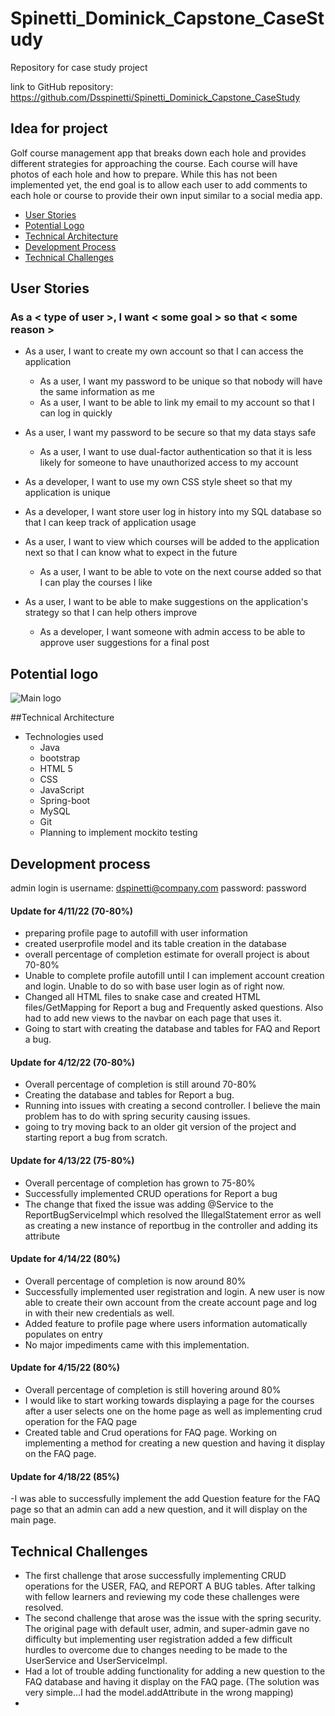 # Spinetti_Dominick_Capstone_CaseStudy

Repository for case study project

link to GitHub repository: https://github.com/Dsspinetti/Spinetti_Dominick_Capstone_CaseStudy

## Idea for project

Golf course management app that breaks down each hole and provides different strategies for approaching the course. Each course will have photos of each hole and how to prepare.
While this has not been implemented yet, the end goal is to allow each user to add comments to each hole or course to provide their own input similar to a social media app.

 - [User Stories](#user-stories)
 - [Potential Logo](#potential-logo)
 - [Technical Architecture](#technical-architecture)
 - [Development Process](#development-process)
 - [Technical Challenges](#technical-challenges)
 
 

## User Stories

### As a < type of user >, I want < some goal > so that < some reason >

- As a user, I want to create my own account so that I can access the application
    - As a user, I want my password to be unique so that nobody will have the same information as me
    - As a user, I want to be able to link my email to my account so that I can log in quickly

- As a user, I want my password to be secure so that my data stays safe
    - As a user, I want to use dual-factor authentication so that it is less likely for someone to have unauthorized access to my account

- As a developer, I want to use my own CSS style sheet so that my application is unique

- As a developer, I want store user log in history into my SQL database so that I can keep track of application usage

- As a user, I want to view which courses will be added to the application next so that I can know what to expect in the future
    - As a user, I want to be able to vote on the next course added so that I can play the courses I like

- As a user, I want to be able to make suggestions on the application's strategy so that I can help others improve
    - As a developer, I want someone with admin access to be able to approve user suggestions for a final post

## Potential logo

![Main logo](https://user-images.githubusercontent.com/99349506/157073478-f3134db6-360d-4b10-97a5-04be09bdad55.PNG)

##Technical Architecture

 - Technologies used
   - Java
   - bootstrap
   - HTML 5
   - CSS 
   - JavaScript
   - Spring-boot
   - MySQL
   - Git
   - Planning to implement mockito testing



## Development process

admin login is
username: dspinetti@company.com
password: password

#### Update for 4/11/22 (70-80%)
 - preparing profile page to autofill with user information
 - created userprofile model and its table creation in the database
 - overall percentage of completion estimate for overall project is about 70-80%
 - Unable to complete profile autofill until I can implement account creation and login. Unable to do so with base user login as of right now.
 - Changed all HTML files to snake case and created HTML files/GetMapping for Report a bug and Frequently asked questions. Also had to add new views to the navbar on each page that uses it.
 - Going to start with creating the database and tables for FAQ and Report a bug.

#### Update for 4/12/22 (70-80%)
 - Overall percentage of completion is still around 70-80%
 - Creating the database and tables for Report a bug.
 - Running into issues with creating a second controller. I believe the main problem has to do with spring security causing issues.
 - going to try moving back to an older git version of the project and starting report a bug from scratch.

#### Update for 4/13/22 (75-80%)
 - Overall percentage of completion has grown to 75-80%
 - Successfully implemented CRUD operations for Report a bug
 - The change that fixed the issue was adding @Service to the ReportBugServiceImpl which resolved the IllegalStatement error as well as creating a new instance of reportbug in the controller and adding its attribute

#### Update for 4/14/22 (80%)
 - Overall percentage of completion is now around 80%
 - Successfully implemented user registration and login. A new user is now able to create their own account from the create account page and log in with their new credentials as well.
 - Added feature to profile page where users information automatically populates on entry
 - No major impediments came with this implementation.

#### Update for 4/15/22 (80%)
 - Overall percentage of completion is still hovering around 80%
 - I would like to start working towards displaying a page for the courses after a user selects one on the home page as well as implementing crud operation for the FAQ page
 - Created table and Crud operations for FAQ page. Working on implementing a method for creating a new question and having it display on the FAQ page.

#### Update for 4/18/22 (85%)
 -I was able to successfully implement the add Question feature for the FAQ page so that an admin can add a new question, and it will display on the main page.


## Technical Challenges

 - The first challenge that arose successfully implementing CRUD operations for the USER, FAQ, and REPORT A BUG tables. After talking with fellow learners and reviewing my code these challenges were resolved.
 - The second challenge that arose was the issue with the spring security. The original page with default user, admin, and super-admin gave no difficulty but implementing user registration added a few difficult hurdles to overcome due to changes needing to be made to the UserService and UserServiceImpl.
 - Had a lot of trouble adding functionality for adding a new question to the FAQ database and having it display on the FAQ page. (The solution was very simple...I had the model.addAttribute in the wrong mapping)
 - 